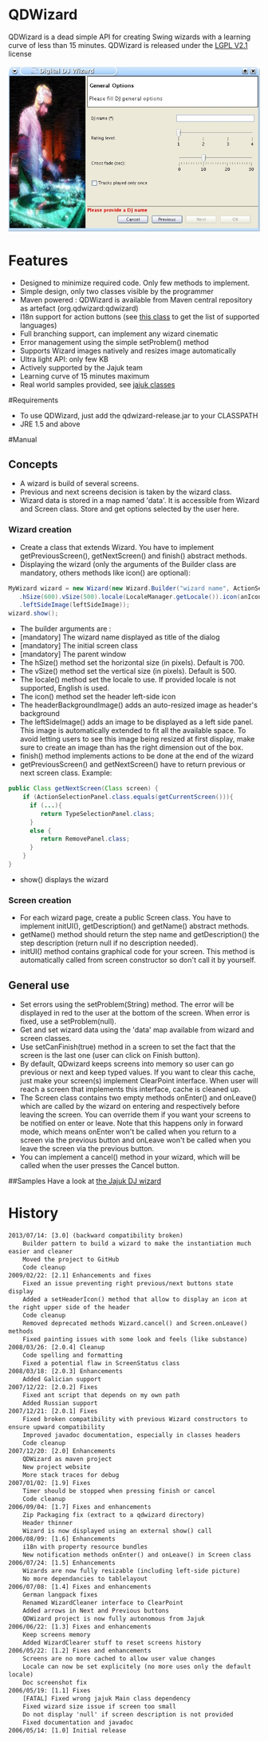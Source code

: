 # QDWizard
QDWizard is a dead simple API for creating Swing wizards with a learning curve of less than 15 minutes.
QDWizard is released under the [LGPL V2.1](http://www.gnu.org/licenses/lgpl-2.1.html) license

![](qdwizard.jpeg)

# Features
* Designed to minimize required code. Only few methods to implement.
* Simple design, only two classes visible by the programmer
* Maven powered : QDWizard is available from Maven central repository as artefact (org.qdwizard:qdwizard)
* I18n support for action buttons (see [this class](https://github.com/bflorat/qdwizard/blob/master/src/main/java/org/qdwizard/Langpack.java) to get the list of supported languages)
* Full branching support, can implement any wizard cinematic
* Error management using the simple setProblem() method
* Supports Wizard images natively and resizes image automatically
* Ultra light API: only few KB
* Actively supported by the Jajuk team
* Learning curve of 15 minutes maximum
* Real world samples provided, see [jajuk classes](http://gitorious.org/jajuk/jajuk/blobs/master/jajuk/src/main/java/org/jajuk/ui/wizard/DigitalDJWizard.java)


#Requirements
* To use QDWizard, just add the qdwizard-release.jar to your CLASSPATH
* JRE 1.5 and above

#Manual

## Concepts
* A wizard is build of several screens.
* Previous and next screens decision is taken by the wizard class.
* Wizard data is stored in a map named 'data'. It is accessible from Wizard and Screen class. Store and get options selected by the user here.

### Wizard creation

* Create a class that extends Wizard. You have to implement getPreviousScreen(), getNextScreen() and finish() abstract methods.
* Displaying the wizard (only the arguments of the Builder class are mandatory, others methods like icon() are optional):
````java
MyWizard wizard = new Wizard(new Wizard.Builder("wizard name", ActionSelectionPanel.class,window)
   .hSize(600).vSize(500).locale(LocaleManager.getLocale()).icon(anIcon).headerBackgroundImage(backgroundImage)
   .leftSideImage(leftSideImage));
wizard.show();
````

* The builder arguments are : 
 * [mandatory] The wizard name displayed as title of the dialog
 * [mandatory] The initial screen class
 * [mandatory] The parent window
 * The hSize() method set the horizontal size (in pixels). Default is 700.
 * The vSize() method set the vertical size (in pixels). Default is 500.
 * The locale() method set the locale to use. If provided locale is not supported, English is used.
 * The icon() method set the header left-side icon
 * The headerBackgroundImage() adds an auto-resized image as header's background
 * The leftSideImage() adds an image to be displayed as a left side panel. This image is automatically extended to fit all the available space. To avoid letting users to see this image being resized at first display, make sure to create an image than has the right dimension out of the box.
* finish() method implements actions to be done at the end of the wizard
* getPreviousScreen() and getNextScreen() have to return previous or next screen class. Example:

````java
public Class getNextScreen(Class screen) {
	if (ActionSelectionPanel.class.equals(getCurrentScreen())){
	  if (...){
	     return TypeSelectionPanel.class;
	  }
	  else {
	     return RemovePanel.class;
	  }
	}
}
````
* show() displays the wizard

### Screen creation
* For each wizard page, create a public Screen class. You have to implement initUI(), getDescription() and getName() abstract methods.
* getName() method should return the step name and getDescription() the step description (return null if no description needed).
* initUI() method contains graphical code for your screen. This method is automatically called from screen constructor so don't call it by yourself.

## General use
* Set errors using the setProblem(String) method. The error will be displayed in red to the user at the bottom of the screen. When error is fixed, use a setProblem(null).
* Get and set wizard data using the 'data' map available from wizard and screen classes.
* Use setCanFinish(true) method in a screen to set the fact that the screen is the last one (user can click on Finish button).
* By default, QDwizard keeps screens into memory so user can go previous or next and keep typed values. If you want to clear this cache, just make your screen(s) implement ClearPoint interface. When user will reach a screen that implements this interface, cache is cleaned up.
* The Screen class contains two empty methods onEnter() and onLeave() which are called by the wizard on entering and respectively before leaving the screen. You can override them if you want your screens to be notified on enter or leave. Note that this happens only in forward mode, which means onEnter won't be called when you return to a screen via the previous button and onLeave won't be called when you leave the screen via the previous button.
* You can implement a cancel() method in your wizard, which will be called when the user presses the Cancel button.

##Samples
Have a look at [the Jajuk DJ wizard](http://gitorious.org/jajuk/jajuk/blobs/master/jajuk/src/main/java/org/jajuk/ui/wizard/DigitalDJWizard.java)

# History
    2013/07/14: [3.0] (backward compatibility broken) 
        Builder pattern to build a wizard to make the instantiation much easier and cleaner
        Moved the project to GitHub
        Code cleanup
    2009/02/22: [2.1] Enhancements and fixes
        Fixed an issue preventing right previous/next buttons state display
        Added a setHeaderIcon() method that allow to display an icon at the right upper side of the header
        Code cleanup
        Removed deprecated methods Wizard.cancel() and Screen.onLeave() methods
        Fixed painting issues with some look and feels (like substance) 
    2008/03/26: [2.0.4] Cleanup
        Code spelling and formatting
        Fixed a potential flaw in ScreenStatus class
    2008/03/18: [2.0.3] Enhancements
        Added Galician support
    2007/12/22: [2.0.2] Fixes
        Fixed ant script that depends on my own path
        Added Russian support
    2007/12/21: [2.0.1] Fixes
        Fixed broken compatibility with previous Wizard constructors to ensure upward compatibility
        Improved javadoc documentation, especially in classes headers
        Code cleanup
    2007/12/20: [2.0] Enhancements
        QDWizard as maven project
        New project website
        More stack traces for debug
    2007/01/02: [1.9] Fixes
        Timer should be stopped when pressing finish or cancel
        Code cleanup
    2006/09/04: [1.7] Fixes and enhancements
        Zip Packaging fix (extract to a qdwizard directory)
        Header thinner
        Wizard is now displayed using an external show() call
    2006/08/09: [1.6] Enhancements
        i18n with property resource bundles
        New notification methods onEnter() and onLeave() in Screen class
    2006/07/24: [1.5] Enhancements
        Wizards are now fully resizable (including left-side picture)
        No more dependancies to tablelayout
    2006/07/08: [1.4] Fixes and enhancements
        German langpack fixes
        Renamed WizardCleaner interface to ClearPoint
        Added arrows in Next and Previous buttons
        QDWizard project is now fully autonomous from Jajuk
    2006/06/22: [1.3] Fixes and enhancements
        Keep screens memory
        Added WizardClearer stuff to reset screens history
    2006/05/22: [1.2] Fixes and enhancements
        Screens are no more cached to allow user value changes
        Locale can now be set explicitely (no more uses only the default locale)
        Doc screenshot fix
    2006/05/19: [1.1] Fixes
        [FATAL] Fixed wrong jajuk Main class dependency
        Fixed wizard size issue if screen too small
        Do not display 'null' if screen description is not provided
        Fixed documentation and javadoc
    2006/05/14: [1.0] Initial release
